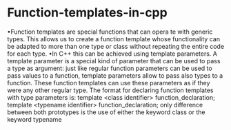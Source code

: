 # Function-templates-in-cpp
•Function templates are special functions that can opera te with generic types. This allows us to create a function template whose functionality can be adapted to more than one type or class without repeating the entire code for each type. •In C++ this can be achieved using template parameters. A template parameter is a special kind of parameter that can be used to pass a type as argument: just like regular function parameters can be used to pass values to a function, template parameters allow to pass also types to a function. These function templates can use these parameters as if they were any other regular type. The format for declaring function templates with type parameters is: template &lt;class identifier> function_declaration; template &lt;typename identifier> function_declaration; only difference between both prototypes is the use of either the keyword class or the keyword typename
